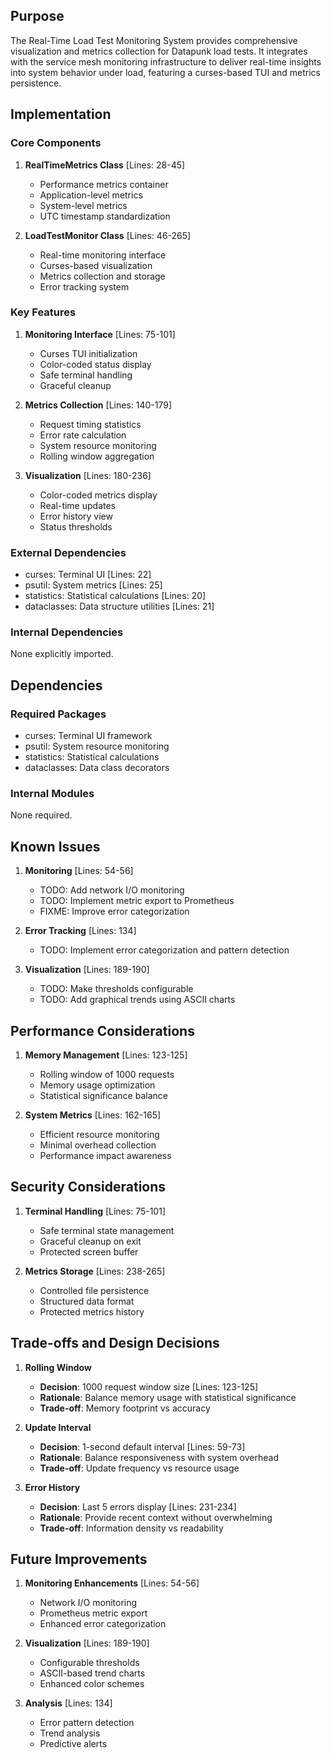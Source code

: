 ## Purpose

The Real-Time Load Test Monitoring System provides comprehensive visualization and metrics collection for Datapunk load tests. It integrates with the service mesh monitoring infrastructure to deliver real-time insights into system behavior under load, featuring a curses-based TUI and metrics persistence.

## Implementation

### Core Components

1. **RealTimeMetrics Class** [Lines: 28-45]

   - Performance metrics container
   - Application-level metrics
   - System-level metrics
   - UTC timestamp standardization

2. **LoadTestMonitor Class** [Lines: 46-265]
   - Real-time monitoring interface
   - Curses-based visualization
   - Metrics collection and storage
   - Error tracking system

### Key Features

1. **Monitoring Interface** [Lines: 75-101]

   - Curses TUI initialization
   - Color-coded status display
   - Safe terminal handling
   - Graceful cleanup

2. **Metrics Collection** [Lines: 140-179]

   - Request timing statistics
   - Error rate calculation
   - System resource monitoring
   - Rolling window aggregation

3. **Visualization** [Lines: 180-236]
   - Color-coded metrics display
   - Real-time updates
   - Error history view
   - Status thresholds

### External Dependencies

- curses: Terminal UI [Lines: 22]
- psutil: System metrics [Lines: 25]
- statistics: Statistical calculations [Lines: 20]
- dataclasses: Data structure utilities [Lines: 21]

### Internal Dependencies

None explicitly imported.

## Dependencies

### Required Packages

- curses: Terminal UI framework
- psutil: System resource monitoring
- statistics: Statistical calculations
- dataclasses: Data class decorators

### Internal Modules

None required.

## Known Issues

1. **Monitoring** [Lines: 54-56]

   - TODO: Add network I/O monitoring
   - TODO: Implement metric export to Prometheus
   - FIXME: Improve error categorization

2. **Error Tracking** [Lines: 134]

   - TODO: Implement error categorization and pattern detection

3. **Visualization** [Lines: 189-190]
   - TODO: Make thresholds configurable
   - TODO: Add graphical trends using ASCII charts

## Performance Considerations

1. **Memory Management** [Lines: 123-125]

   - Rolling window of 1000 requests
   - Memory usage optimization
   - Statistical significance balance

2. **System Metrics** [Lines: 162-165]
   - Efficient resource monitoring
   - Minimal overhead collection
   - Performance impact awareness

## Security Considerations

1. **Terminal Handling** [Lines: 75-101]

   - Safe terminal state management
   - Graceful cleanup on exit
   - Protected screen buffer

2. **Metrics Storage** [Lines: 238-265]
   - Controlled file persistence
   - Structured data format
   - Protected metrics history

## Trade-offs and Design Decisions

1. **Rolling Window**

   - **Decision**: 1000 request window size [Lines: 123-125]
   - **Rationale**: Balance memory usage with statistical significance
   - **Trade-off**: Memory footprint vs accuracy

2. **Update Interval**

   - **Decision**: 1-second default interval [Lines: 59-73]
   - **Rationale**: Balance responsiveness with system overhead
   - **Trade-off**: Update frequency vs resource usage

3. **Error History**
   - **Decision**: Last 5 errors display [Lines: 231-234]
   - **Rationale**: Provide recent context without overwhelming
   - **Trade-off**: Information density vs readability

## Future Improvements

1. **Monitoring Enhancements** [Lines: 54-56]

   - Network I/O monitoring
   - Prometheus metric export
   - Enhanced error categorization

2. **Visualization** [Lines: 189-190]

   - Configurable thresholds
   - ASCII-based trend charts
   - Enhanced color schemes

3. **Analysis** [Lines: 134]
   - Error pattern detection
   - Trend analysis
   - Predictive alerts
